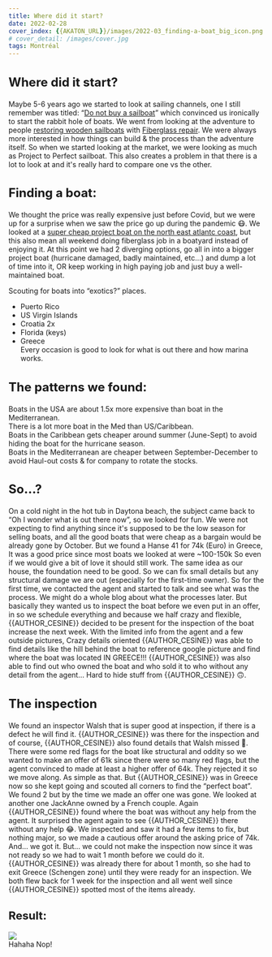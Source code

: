 ```yaml
---
title: Where did it start?
date: 2022-02-28
cover_index: {{AKATON_URL}}/images/2022-03_finding-a-boat_big_icon.png
# cover_detail: /images/cover.jpg
tags: Montréal
---
```


<h2 style="font-size:24px">Where did it start?</h2>

<p>Maybe 5-6 years ago we started to look at sailing channels, one I still remember was titled: “<a href="https://youtu.be/H7bCn58-_GU?t=240">Do not buy a sailboat</a>” which convinced us ironically to start the rabbit hole of boats. We went from looking at the adventure to people <a href="https://youtu.be/ZQZOAlcd_vE?t=524">restoring wooden sailboats</a> with <a href="https://youtu.be/4XoeGV2KhGc?t=446">Fiberglass repair</a>. We were always more interested in how things can build &amp; the process than the adventure itself. So when we started looking at the market, we were looking as much as Project to Perfect sailboat. This also creates a problem in that there is a lot to look at and it's really hard to compare one vs the other.</p>


<h2 class="has-white-color has-text-color" style="font-size:24px">Finding a boat:</h2>

<p>We thought the price was really expensive just before Covid, but we were up for a surprise when we saw the price go up during the pandemic 😷. We looked at a <a href="https://www.yachtworld.com/boats-for-sale/type-sail/region-northamerica/country-united-states/us-region-northeast/?price=0-20000&amp;page=2">super cheap project boat on the north east atlantc coast</a>, but this also mean all weekend doing fiberglass job in a boatyard instead of enjoying it. At this point we had 2 diverging options, go all in into a bigger project boat (hurricane damaged, badly maintained, etc…) and dump a lot of time into it, OR keep working in high paying job and just buy a well-maintained boat.</p>

<p>Scouting for boats into “exotics?” places.</p>


<ul>
<li>Puerto Rico</li>
<li>US Virgin Islands</li>
<li>Croatia 2x</li>
<li>Florida (keys)</li>
<li>Greece<br>Every occasion is good to look for what is out there and how marina works.</li>
</ul>

<h2 style="font-size:24px">The patterns we found:</h2>

<p>Boats in the USA are about 1.5x more expensive than boat in the Mediterranean.<br>There is a lot more boat in the Med than US/Caribbean.<br>Boats in the Caribbean gets cheaper around summer (June-Sept) to avoid hiding the boat for the hurricane season.<br>Boats in the Mediterranean are cheaper between September-December to avoid Haul-out costs &amp; for company to rotate the stocks.</p>

<h2 style="font-size:24px">So...?</h2>

<p>On a cold night in the hot tub in Daytona beach, the subject came back to “Oh I wonder what is out there now”, so we looked for fun. We were not expecting to find anything since it's supposed to be the low season for selling boats, and all the good boats that were cheap as a bargain would be already gone by October. But we found a Hanse 41 for 74k (Euro) in Greece, It was a good price since most boats we looked at were ~100-150k So even if we would give a bit of love it should still work. The same idea as our house, the foundation need to be good. So we can fix small details but any structural damage we are out (especially for the first-time owner). So for the first time, we contacted the agent and started to talk and see what was the process. We might do a whole blog about what the processes later. But basically they wanted us to inspect the boat before we even put in an offer, in so we schedule everything and because we half crazy and flexible, {{AUTHOR_CESINE}} decided to be present for the inspection of the boat increase the next week. With the limited info from the agent and a few outside pictures, Crazy details oriented {{AUTHOR_CESINE}} was able to find details like the hill behind the boat to reference google picture and find where the boat was located IN GREECE!!! {{AUTHOR_CESINE}} was also able to find out who owned the boat and who sold it to who without any detail from the agent… Hard to hide stuff from {{AUTHOR_CESINE}} 🙃.</p>

<h2 style="font-size:24px">The inspection</h2>

<p>We found an inspector Walsh that is super good at inspection, if there is a defect he will find it. {{AUTHOR_CESINE}} was there for the inspection and of course, {{AUTHOR_CESINE}} also found details that Walsh missed 🤣. There were some red flags for the boat like structural and oddity so we wanted to make an offer of 61k since there were so many red flags, but the agent convinced to made at least a higher offer of 64k. They rejected it so we move along. As simple as that. But {{AUTHOR_CESINE}} was in Greece now so she kept going and scouted all corners to find the “perfect boat”. We found 2 but by the time we made an offer one was gone. We looked at another one JackAnne owned by a French couple. Again {{AUTHOR_CESINE}} found where the boat was without any help from the agent. It surprised the agent again to see {{AUTHOR_CESINE}} there without any help 😂. We inspected and saw it had a few items to fix, but nothing major, so we made a cautious offer around the asking price of 74k. And… we got it. But… we could not make the inspection now since it was not ready so we had to wait 1 month before we could do it. {{AUTHOR_CESINE}} was already there for about 1 month, so she had to exit Greece (Schengen zone) until they were ready for an inspection. We both flew back for 1 week for the inspection and all went well since {{AUTHOR_CESINE}} spotted most of the items already.</p>

<h2 style="font-size:22px">Result:</h2>

<img src="{{AKATON_URL}}/images/2022-03_finding-a-boat_big.png">
<figcaption class="wp-element-caption">Hahaha Nop!</figcaption>
</figure>

